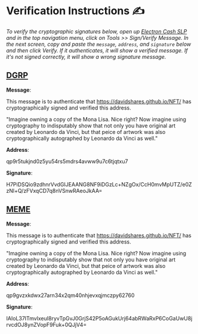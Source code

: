 # Verification Instructions ✍️

*To verify the cryptographic signatures below, open up [Electron Cash SLP](https://simpleledger.cash/project/electron-cash-slp-edition/) and in the top navigation menu, click on Tools >> Sign/Verify Message. In the next screen, copy and paste the `message`, `address`, and `signature` below and then click Verify. If it authenticates, it will show a verified message. If it's not signed correctly, it will show a wrong signature message.*

## [DGRP](https://simpleledger.info/token/40dfb58051e47fb98c9c4425055a6fc61268a52aebc22a84d6971ccf342b73be)

**Message**:

This message is to authenticate that https://davidshares.github.io/NFT/ has cryptographically signed and verified this address.

"Imagine owning a copy of the Mona Lisa. Nice right? Now imagine using cryptography to indisputably show that not only you have original art created by Leonardo da Vinci, but that peice of artwork was also cryptographically autographed by Leonardo da Vinci as well."

**Address**:

qp9r5tukjnd0z5yu54rs5mdrs4avww9u7c6tjqtxu7

**Signature**:

H7PiDSQio9zdhnrVvdGIJEAANG8NF9iDGzLc+NZgOx/CcH0mvMpUTZ/e0ZzNl+Q/zFVxqCD7q8nVSnwRAeoJkAA=

## [MEME](https://simpleledger.info/token/5061c13f999e917f519ece565eddc8cb5a20f3572902985396c40cf1435d0005)

**Message**:

This message is to authenticate that https://davidshares.github.io/NFT/ has cryptographically signed and verified this address.

"Imagine owning a copy of the Mona Lisa. Nice right? Now imagine using cryptography to indisputably show that not only you have original art created by Leonardo da Vinci, but that peice of artwork was also cryptographically autographed by Leonardo da Vinci as well."

**Address**:

qp9gvzxkdwx27arn34x2qm40nhjevxqjmczpy62760

**Signature**:

IAIoL37ITmvlxeuI8ryvTpGvJ0GrjS42P5oAGukUrj64abRWaRxP6CoGaUwU8jrvcdOJ8ynZVopF9Fuk+0QJjV4=
